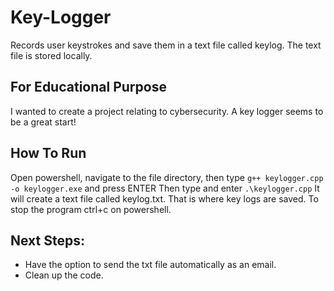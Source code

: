 # Key-Logger
Records user keystrokes and save them in a text file called keylog. The text file is stored locally.

## For Educational Purpose
  I wanted to create a project relating to cybersecurity. A key logger seems to be a great start!

## How To Run
  Open powershell, navigate to the file directory, then type `g++ keylogger.cpp -o keylogger.exe` and press ENTER
  Then type and enter `.\keylogger.cpp`
  It will create a text file called keylog.txt. That is where key logs are saved.
  To stop the program ctrl+c on powershell.

## Next Steps:
  - Have the option to send the txt file automatically as an email.
  - Clean up the code.
